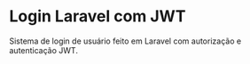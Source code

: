 # Login Laravel com JWT
Sistema de login de usuário feito em Laravel com autorização e autenticação JWT.


